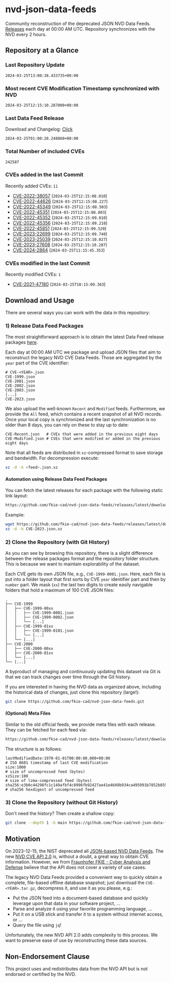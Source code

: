 # nvd-json-data-feeds

Community reconstruction of the deprecated JSON NVD Data Feeds. 
[Releases](https://github.com/fkie-cad/nvd-json-data-feeds/releases/latest) each day at 00:00 AM UTC.
Repository synchronizes with the NVD every 2 hours.

## Repository at a Glance

### Last Repository Update

```plain
2024-03-25T13:00:38.433735+00:00
```

### Most recent CVE Modification Timestamp synchronized with NVD

```plain
2024-03-25T12:15:10.287000+00:00
```

### Last Data Feed Release

Download and Changelog: [Click](https://github.com/fkie-cad/nvd-json-data-feeds/releases/latest)

```plain
2024-03-25T01:00:20.248860+00:00
```

### Total Number of included CVEs

```plain
242587
```

### CVEs added in the last Commit

Recently added CVEs: `11`

* [CVE-2022-38057](CVE-2022/CVE-2022-380xx/CVE-2022-38057.json) (`2024-03-25T12:15:08.010`)
* [CVE-2022-44626](CVE-2022/CVE-2022-446xx/CVE-2022-44626.json) (`2024-03-25T12:15:08.227`)
* [CVE-2022-45349](CVE-2022/CVE-2022-453xx/CVE-2022-45349.json) (`2024-03-25T12:15:08.503`)
* [CVE-2022-45351](CVE-2022/CVE-2022-453xx/CVE-2022-45351.json) (`2024-03-25T12:15:08.803`)
* [CVE-2022-45352](CVE-2022/CVE-2022-453xx/CVE-2022-45352.json) (`2024-03-25T12:15:09.010`)
* [CVE-2022-45356](CVE-2022/CVE-2022-453xx/CVE-2022-45356.json) (`2024-03-25T12:15:09.210`)
* [CVE-2022-45851](CVE-2022/CVE-2022-458xx/CVE-2022-45851.json) (`2024-03-25T12:15:09.520`)
* [CVE-2023-22699](CVE-2023/CVE-2023-226xx/CVE-2023-22699.json) (`2024-03-25T12:15:09.740`)
* [CVE-2023-25039](CVE-2023/CVE-2023-250xx/CVE-2023-25039.json) (`2024-03-25T12:15:10.027`)
* [CVE-2023-27608](CVE-2023/CVE-2023-276xx/CVE-2023-27608.json) (`2024-03-25T12:15:10.287`)
* [CVE-2024-2864](CVE-2024/CVE-2024-28xx/CVE-2024-2864.json) (`2024-03-25T11:15:45.353`)


### CVEs modified in the last Commit

Recently modified CVEs: `1`

* [CVE-2021-47180](CVE-2021/CVE-2021-471xx/CVE-2021-47180.json) (`2024-03-25T10:15:09.363`)


## Download and Usage

There are several ways you can work with the data in this repository:

### 1) Release Data Feed Packages

The most straightforward approach is to obtain the latest Data Feed release packages [here](https://github.com/fkie-cad/nvd-json-data-feeds/releases/latest).

Each day at 00:00 AM UTC we package and upload JSON files that aim to reconstruct the legacy NVD CVE Data Feeds.
Those are aggregated by the `year` part of the CVE identifier:

```
# CVE-<YEAR>.json
CVE-1999.json
CVE-2001.json
CVE-2002.json
CVE-2003.json
[...]
CVE-2023.json
```

We also upload the well-known `Recent` and `Modified` feeds.
Furthermore, we provide the `All` feed, which contains a recent snapshot of all NVD records.
Once your local copy is synchronized and the last synchronization is no older than 8 days, you can rely on these to stay up to date:

```plain
CVE-Recent.json   # CVEs that were added in the previous eight days
CVE-Modified.json # CVEs that were modified or added in the previous eight days
```

Note that all feeds are distributed in `xz`-compressed format to save storage and bandwidth.
For decompression execute:

```sh
xz -d -k <feed>.json.xz
```


#### Automation using Release Data Feed Packages

You can fetch the latest releases for each package with the following static link layout:

```sh
https://github.com/fkie-cad/nvd-json-data-feeds/releases/latest/download/CVE-<YEAR>.json.xz
```

Example:

```sh
wget https://github.com/fkie-cad/nvd-json-data-feeds/releases/latest/download/CVE-2023.json.xz
xz -d -k CVE-2023.json.xz
```



### 2) Clone the Repository (with Git History)

As you can see by browsing this repository, there is a slight difference between the release packages format and the repository folder structure.
This is because we want to maintain explorability of the dataset.

Each CVE gets its own JSON file, e.g., `CVE-1999-0001.json`.
Here, each file is put into a folder layout that first sorts by CVE `year` identifier part and then by `number` part.
We mask (`xx`) the last two digits to create easily navigable folders that hold a maximum of 100 CVE JSON files:

```plain
.
├── CVE-1999
│   ├── CVE-1999-00xx
│   │   ├── CVE-1999-0001.json
│   │   ├── CVE-1999-0002.json
│   │   └── [...]
│   ├── CVE-1999-01xx
│   │   ├── CVE-1999-0101.json
│   │   └── [...]
│   └── [...]
├── CVE-2000
│   ├── CVE-2000-00xx
│   ├── CVE-2000-01xx
│   └── [...]
└── [...]
```

A byproduct of managing and continuously updating this dataset via Git is that we can track changes over time through the Git history.

If you are interested in having the NVD data as organized above, including the historical data of changes, just clone this repository (large!):

```sh
git clone https://github.com/fkie-cad/nvd-json-data-feeds.git
```

#### (Optional) Meta Files

Similar to the old official feeds, we provide meta files with each release. They can be fetched for each feed via:

```sh
https://github.com/fkie-cad/nvd-json-data-feeds/releases/latest/download/CVE-<YEAR>.meta
```

The structure is as follows:

```plain
lastModifiedDate:1970-01-01T00:00:00.000+00:00                          # ISO 8601 timestamp of last CVE modification
size:1000                                                               # size of uncompressed feed (bytes)
xzSize:100                                                              # size of lzma-compressed feed (bytes)
sha256:e3b0c44298fc1c149afbf4c8996fb92427ae41e4649b934ca495991b7852b855 # sha256 hexdigest of uncompressed feed
```


### 3) Clone the Repository (without Git History)

Don't need the history? Then create a shallow copy:

```sh
git clone --depth 1 -b main https://github.com/fkie-cad/nvd-json-data-feeds.git
```

## Motivation

On 2023-12-15, the NIST deprecated all [JSON-based NVD Data Feeds](https://nvd.nist.gov/vuln/data-feeds#divRetirementBanner-1).
The new [NVD CVE API 2.0](https://nvd.nist.gov/developers/vulnerabilities) is, without a doubt, a great way to obtain CVE information.
However, we from [Fraunhofer FKIE - Cyber Analysis and Defense](https://www.fkie.fraunhofer.de/en/departments/cad.html) believe that the API does not cover a variety of use cases.

The legacy NVD Data Feeds provided a convenient way to quickly obtain a complete, file-based offline database snapshot; just download the `CVE-<YEAR>.tar.gz`, decompress it, and use it as you please, e.g.:

* Put the JSON feed into a document-based database and quickly leverage upon that data in your software project, ...
* Parse and analyze it using your favorite programming language, ...
* Put it on a USB stick and transfer it to a system without internet access, or ...
* Query the file using `jq`!

Unfortunately, the new NVD API 2.0 adds complexity to this process.
We want to preserve ease of use by reconstructing these data sources.

## Non-Endorsement Clause

This project uses and redistributes data from the NVD API but is not endorsed or certified by the NVD.